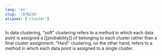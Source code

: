 ```yaml
---
lang: 'en'
slug: '/87B234'
aliases: ['cluster']
---
```


In data clustering, "soft" clustering refers to a method in which each data point is assigned a [[probability]] of belonging to each cluster rather than a final cluster assignment. "Hard" clustering, on the other hand, refers to a method in which each data point is assigned to a single cluster.

